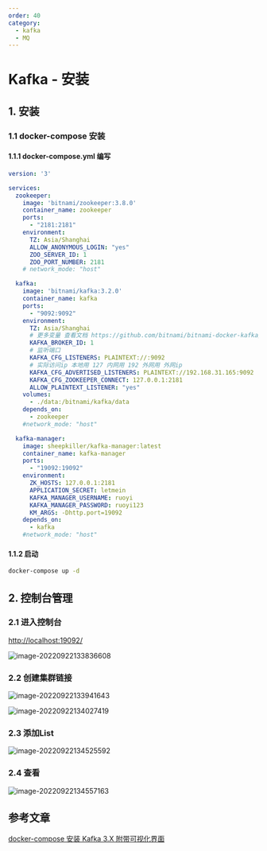 ```yaml
---
order: 40
category:
  - kafka  
  - MQ
---
```


# Kafka - 安装

## 1. 安装

### 1.1 docker-compose 安装

#### 1.1.1 docker-compose.yml 编写

```yml
version: '3'

services:
  zookeeper:
    image: 'bitnami/zookeeper:3.8.0'
    container_name: zookeeper
    ports:
      - "2181:2181"
    environment:
      TZ: Asia/Shanghai
      ALLOW_ANONYMOUS_LOGIN: "yes"
      ZOO_SERVER_ID: 1
      ZOO_PORT_NUMBER: 2181
    # network_mode: "host"

  kafka:
    image: 'bitnami/kafka:3.2.0'
    container_name: kafka
    ports:
      - "9092:9092"
    environment:
      TZ: Asia/Shanghai
      # 更多变量 查看文档 https://github.com/bitnami/bitnami-docker-kafka/blob/master/README.md
      KAFKA_BROKER_ID: 1
      # 监听端口
      KAFKA_CFG_LISTENERS: PLAINTEXT://:9092
      # 实际访问ip 本地用 127 内网用 192 外网用 外网ip
      KAFKA_CFG_ADVERTISED_LISTENERS: PLAINTEXT://192.168.31.165:9092
      KAFKA_CFG_ZOOKEEPER_CONNECT: 127.0.0.1:2181
      ALLOW_PLAINTEXT_LISTENER: "yes"
    volumes:
      - ./data:/bitnami/kafka/data
    depends_on:
      - zookeeper
    #network_mode: "host"

  kafka-manager:
    image: sheepkiller/kafka-manager:latest
    container_name: kafka-manager
    ports:
      - "19092:19092"
    environment:
      ZK_HOSTS: 127.0.0.1:2181
      APPLICATION_SECRET: letmein
      KAFKA_MANAGER_USERNAME: ruoyi
      KAFKA_MANAGER_PASSWORD: ruoyi123
      KM_ARGS: -Dhttp.port=19092
    depends_on:
      - kafka
    #network_mode: "host"

```

#### 1.1.2 启动

```sh
docker-compose up -d
```

## 2. 控制台管理

### 2.1 进入控制台

[http://localhost:19092/](http://localhost:19092/)

![image-20220922133836608](https://abelsun-1256449468.cos.ap-beijing.myqcloud.com/image/image-20220922133836608.png)

### 2.2 创建集群链接

![image-20220922133941643](https://abelsun-1256449468.cos.ap-beijing.myqcloud.com/image/image-20220922133941643.png)

![image-20220922134027419](https://abelsun-1256449468.cos.ap-beijing.myqcloud.com/image/image-20220922134027419.png)

### 2.3 添加List

![image-20220922134525592](https://abelsun-1256449468.cos.ap-beijing.myqcloud.com/image/image-20220922134525592.png)

### 2.4 查看

![image-20220922134557163](https://abelsun-1256449468.cos.ap-beijing.myqcloud.com/image/image-20220922134557163.png)

## 参考文章

[docker-compose 安装 Kafka 3.X 附带可视化界面](https://lionli.blog.csdn.net/article/details/125855550)